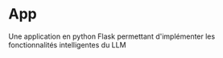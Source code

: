 # App
Une application en python Flask permettant d'implémenter les fonctionnalités intelligentes du LLM

